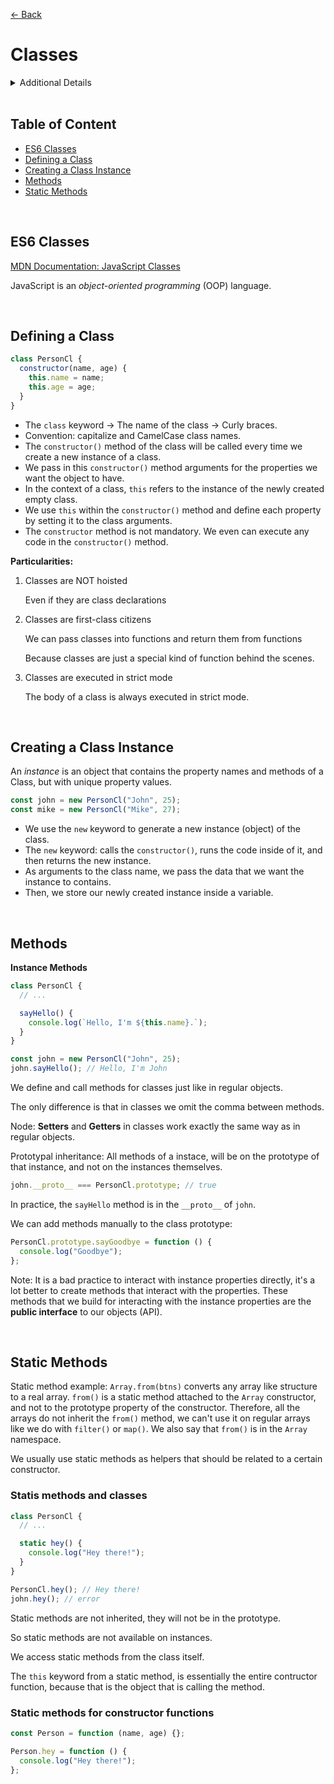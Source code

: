 [&larr; Back](./README.md)

# Classes

<details>
<summary>Additional Details</summary>

<br>

Classes in JavaScript don't work like traditional classes, they're just syntactic sugar over OOP. Behind the scenes, classes work as contructor functions implementing prototypal inheritance, but using a nicer and more modern syntax.

<div></div>

Just like in functions, we have class declaration and class expression, because in fact classes are just a special type of functions.

<div></div>

```js
// class expression
class PersonCl = {}

// class declaration
class PersonCl {}
```

<div></div>

A class acts like any other regular constructor function, the only difference is in the syntax. Classes hides the true nature of prototypal inheritance in JavaScript.

</details>

<br>

## Table of Content

- [ES6 Classes](#es6-classes)
- [Defining a Class](#defining-a-class)
- [Creating a Class Instance](#creating-a-class-instance)
- [Methods](#methods)
- [Static Methods](#static-methods)

<br>

## ES6 Classes

[MDN Documentation: JavaScript Classes](https://developer.mozilla.org/en-US/docs/Web/JavaScript/Reference/Classes)

JavaScript is an _object-oriented programming_ (OOP) language.

<br>

## Defining a Class

```js
class PersonCl {
  constructor(name, age) {
    this.name = name;
    this.age = age;
  }
}
```

- The `class` keyword -> The name of the class -> Curly braces.
- Convention: capitalize and CamelCase class names.
- The `constructor()` method of the class will be called every time we create a new instance of a class.
- We pass in this `constructor()` method arguments for the properties we want the object to have.
- In the context of a class, `this` refers to the instance of the newly created empty class.
- We use `this` within the `constructor()` method and define each property by setting it to the class arguments.
- The `constructor` method is not mandatory. We even can execute any code in the `constructor()` method.

**Particularities:**

1. Classes are NOT hoisted

   Even if they are class declarations

2. Classes are first-class citizens

   We can pass classes into functions and return them from functions

   Because classes are just a special kind of function behind the scenes.

3. Classes are executed in strict mode

   The body of a class is always executed in strict mode.

<br>

## Creating a Class Instance

An _instance_ is an object that contains the property names and methods of a Class, but with unique property values.

```js
const john = new PersonCl("John", 25);
const mike = new PersonCl("Mike", 27);
```

- We use the `new` keyword to generate a new instance (object) of the class.
- The `new` keyword: calls the `constructor()`, runs the code inside of it, and then returns the new instance.
- As arguments to the class name, we pass the data that we want the instance to contains.
- Then, we store our newly created instance inside a variable.

<br>

## Methods

**Instance Methods**

```js
class PersonCl {
  // ...

  sayHello() {
    console.log(`Hello, I'm ${this.name}.`);
  }
}

const john = new PersonCl("John", 25);
john.sayHello(); // Hello, I'm John
```

We define and call methods for classes just like in regular objects.

The only difference is that in classes we omit the comma between methods.

Node: **Setters** and **Getters** in classes work exactly the same way as in regular objects.

Prototypal inheritance: All methods of a instace, will be on the prototype of that instance, and not on the instances themselves.

```js
john.__proto__ === PersonCl.prototype; // true
```

In practice, the `sayHello` method is in the `__proto__` of `john`.

We can add methods manually to the class prototype:

```js
PersonCl.prototype.sayGoodbye = function () {
  console.log("Goodbye");
};
```

Note: It is a bad practice to interact with instance properties directly, it's a lot better to create methods that interact with the properties. These methods that we build for interacting with the instance properties are the **public interface** to our objects (API).

<br>

## Static Methods

Static method example: `Array.from(btns)` converts any array like structure to a real array. `from()` is a static method attached to the `Array` constructor, and not to the prototype property of the constructor. Therefore, all the arrays do not inherit the `from()` method, we can't use it on regular arrays like we do with `filter()` or `map()`. We also say that `from()` is in the `Array` namespace.

We usually use static methods as helpers that should be related to a certain constructor.

### Statis methods and classes

```js
class PersonCl {
  // ...

  static hey() {
    console.log("Hey there!");
  }
}

PersonCl.hey(); // Hey there!
john.hey(); // error
```

Static methods are not inherited, they will not be in the prototype.

So static methods are not available on instances.

We access static methods from the class itself.

The `this` keyword from a static method, is essentially the entire contructor function, because that is the object that is calling the method.

### Static methods for constructor functions

```js
const Person = function (name, age) {};

Person.hey = function () {
  console.log("Hey there!");
};
```

<br>
